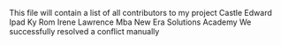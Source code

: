 This file will contain a list of all contributors to my project
Castle
Edward
Ipad
Ky
Rom
Irene
Lawrence
Mba
New Era Solutions Academy
We successfully resolved a conflict manually
